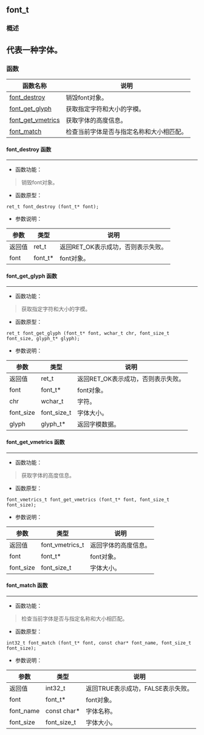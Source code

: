 ## font\_t
### 概述
代表一种字体。
----------------------------------
### 函数
<p id="font_t_methods">

| 函数名称 | 说明 | 
| -------- | ------------ | 
| <a href="#font_t_font_destroy">font\_destroy</a> | 销毁font对象。 |
| <a href="#font_t_font_get_glyph">font\_get\_glyph</a> | 获取指定字符和大小的字模。 |
| <a href="#font_t_font_get_vmetrics">font\_get\_vmetrics</a> | 获取字体的高度信息。 |
| <a href="#font_t_font_match">font\_match</a> | 检查当前字体是否与指定名称和大小相匹配。 |
#### font\_destroy 函数
-----------------------

* 函数功能：

> <p id="font_t_font_destroy">销毁font对象。

* 函数原型：

```
ret_t font_destroy (font_t* font);
```

* 参数说明：

| 参数 | 类型 | 说明 |
| -------- | ----- | --------- |
| 返回值 | ret\_t | 返回RET\_OK表示成功，否则表示失败。 |
| font | font\_t* | font对象。 |
#### font\_get\_glyph 函数
-----------------------

* 函数功能：

> <p id="font_t_font_get_glyph">获取指定字符和大小的字模。

* 函数原型：

```
ret_t font_get_glyph (font_t* font, wchar_t chr, font_size_t font_size, glyph_t* glyph);
```

* 参数说明：

| 参数 | 类型 | 说明 |
| -------- | ----- | --------- |
| 返回值 | ret\_t | 返回RET\_OK表示成功，否则表示失败。 |
| font | font\_t* | font对象。 |
| chr | wchar\_t | 字符。 |
| font\_size | font\_size\_t | 字体大小。 |
| glyph | glyph\_t* | 返回字模数据。 |
#### font\_get\_vmetrics 函数
-----------------------

* 函数功能：

> <p id="font_t_font_get_vmetrics">获取字体的高度信息。

* 函数原型：

```
font_vmetrics_t font_get_vmetrics (font_t* font, font_size_t font_size);
```

* 参数说明：

| 参数 | 类型 | 说明 |
| -------- | ----- | --------- |
| 返回值 | font\_vmetrics\_t | 返回字体的高度信息。 |
| font | font\_t* | font对象。 |
| font\_size | font\_size\_t | 字体大小。 |
#### font\_match 函数
-----------------------

* 函数功能：

> <p id="font_t_font_match">检查当前字体是否与指定名称和大小相匹配。

* 函数原型：

```
int32_t font_match (font_t* font, const char* font_name, font_size_t font_size);
```

* 参数说明：

| 参数 | 类型 | 说明 |
| -------- | ----- | --------- |
| 返回值 | int32\_t | 返回TRUE表示成功，FALSE表示失败。 |
| font | font\_t* | font对象。 |
| font\_name | const char* | 字体名称。 |
| font\_size | font\_size\_t | 字体大小。 |
